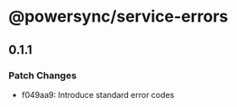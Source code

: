 # @powersync/service-errors

## 0.1.1

### Patch Changes

- f049aa9: Introduce standard error codes
